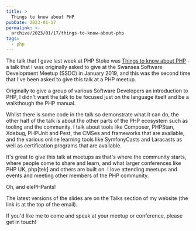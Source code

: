 ```yaml
---
title: >
  Things to know about PHP
pubDate: 2023-01-17
permalink: >-
  archive/2023/01/17/things-to-know-about-php
tags:
  - php
---
```


The talk that I gave last week at PHP Stoke was [Things to know about PHP](https://www.oliverdavies.uk/talks/things-you-should-know-about-php) - a talk that I was originally asked to give at the Swansea Software Development Meetup (SSDC) in January 2019, and this was the second time that I've been asked to give this talk at a PHP meetup.

Originally to give a group of various Software Developers an introduction to PHP, I didn't want the talk to be focused just on the language itself and be a walkthough the PHP manual.

Whilst there is some code in the talk so demonstrate what it can do, the other half of the talk is about the other parts of the PHP ecosystem such as tooling and the community. I talk about tools like Composer, PHPStan, Xdebug, PHPUnit and Pest, the CMSes and frameworks that are available, and the various online learning tools like SymfonyCasts and Laracasts as well as certification programs that are available.

It's great to give this talk at meetups as that's where the community starts, where people come to share and learn, and what larger conferences like PHP UK, php[tek] and others are built on. I love attending meetups and events and meeting other members of the PHP community.

Oh, and elePHPants!

The latest versions of the slides are on the Talks section of my website (the link is at the top of the email).

If you'd like me to come and speak at your meetup or conference, please get in touch!
